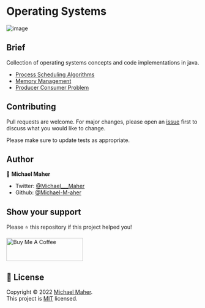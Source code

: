 # Operating Systems

![image](https://www.ionos.com/digitalguide/fileadmin/DigitalGuide/Teaser/operating-system-t.jpg)

## Brief
Collection of operating systems concepts and code implementations in java.

- [Process Scheduling Algorithms](https://github.com/Operating-Systems/Process-Scheduling)
- [Memory Management](https://github.com/Operating-Systems/Memory-Management)
- [Producer Consumer Problem](https://github.com/Operating-Systems/PrimeNumbers)

## Contributing
Pull requests are welcome. For major changes, please open an [issue](https://github.com/Michael-M-aher/Operating-Systems/issues) first to discuss what you would like to change.

Please make sure to update tests as appropriate.


## Author

👤 **Michael Maher**

- Twitter: [@Michael___Maher](https://twitter.com/Michael___Maher)
- Github: [@Michael-M-aher](https://github.com/Michael-M-aher)

## Show your support

Please ⭐️ this repository if this project helped you!

<a href="https://www.buymeacoffee.com/michael.maher" target="_blank"><img src="https://cdn.buymeacoffee.com/buttons/v2/default-yellow.png" alt="Buy Me A Coffee" height="60px" width="200" ></a>

## 📝 License

Copyright © 2022 [Michael Maher](https://github.com/Michael-M-aher).<br />
This project is [MIT](https://github.com/Michael-M-aher/Operating-Systems/blob/main/LICENSE) licensed.

